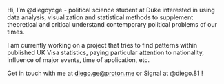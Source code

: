 Hi, I’m @diegoycge - political science student at Duke interested in using data analysis, visualization and statistical methods to supplement theoretical and critical understand contemporary political problems of our times. 

I am currently working on a project that tries to find patterns within published UK Visa statistics, paying particular attention to nationality, influence of major events, time of application, etc.

Get in touch with me at diego.ge@proton.me or Signal at @diego.81 !

<!---
diegoycge/diegoycge is a ✨ special ✨ repository because its `README.md` (this file) appears on your GitHub profile.
You can click the Preview link to take a look at your changes.
--->
